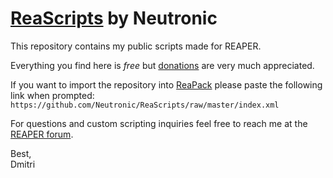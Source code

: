 # [ReaScripts](https://www.reaper.fm/sdk/reascript/reascript.php) by Neutronic
This repository contains my public scripts made for REAPER.

Everything you find here is *free* but [donations](https://www.paypal.me/SIXSTARCOS) are very much appreciated.

If you want to import the repository into [ReaPack](https://reapack.com) please paste the following link when prompted:
`https://github.com/Neutronic/ReaScripts/raw/master/index.xml`

For questions and custom scripting inquiries feel free to reach me at the [REAPER forum](https://forum.cockos.com/member.php?u=66313).

Best,  
Dmitri